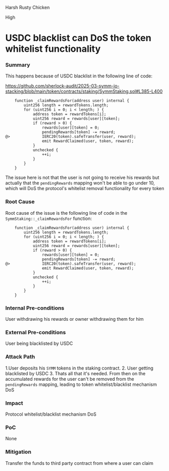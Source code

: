 Harsh Rusty Chicken

High

# USDC blacklist can DoS the token whitelist functionality

### Summary

This happens because of USDC blacklist in the following line of code:

https://github.com/sherlock-audit/2025-03-symm-io-stacking/blob/main/token/contracts/staking/SymmStaking.sol#L385-L400

```solidity
	function _claimRewardsFor(address user) internal {
		uint256 length = rewardTokens.length;
		for (uint256 i = 0; i < length; ) {
			address token = rewardTokens[i];
			uint256 reward = rewards[user][token];
			if (reward > 0) {
				rewards[user][token] = 0;
				pendingRewards[token] -= reward;
@>				IERC20(token).safeTransfer(user, reward);
				emit RewardClaimed(user, token, reward);
			}
			unchecked {
				++i;
			}
		}
	}
```
The issue here is not that the user is not going to receive his rewards but actually that the `pendingRewards` mapping won't be able to go under 10, which will DoS the protocol's whitelist removal functionality for every token

### Root Cause

Root cause of the issue is the following line of code in the `SymmStaking::_claimRewardsFor` function:
```solidity
	function _claimRewardsFor(address user) internal {
		uint256 length = rewardTokens.length;
		for (uint256 i = 0; i < length; ) {
			address token = rewardTokens[i];
			uint256 reward = rewards[user][token];
			if (reward > 0) {
				rewards[user][token] = 0;
				pendingRewards[token] -= reward;
@>				IERC20(token).safeTransfer(user, reward);
				emit RewardClaimed(user, token, reward);
			}
			unchecked {
				++i;
			}
		}
	}
```

### Internal Pre-conditions

User withdrawing his rewards or owner withdrawing them for him

### External Pre-conditions

User being blacklisted by USDC

### Attack Path

1.User deposits his `SYMM` tokens in the staking contract.
2. User getting blacklisted by USDC
3. Thats all that it's needed. From then on the accumulated rewards for the user can't be removed from the `pendingRewards` mapping, leading to token whitelist/blacklist mechanism DoS

### Impact

Protocol whitelist/blacklist mechanism DoS

### PoC

None

### Mitigation

Transfer the funds to third party contract from where a user can claim 